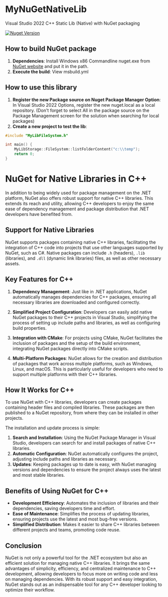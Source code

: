 # MyNuGetNativeLib
Visual Studio 2022 C++ Static Lib (Native) with NuGet packaging

[![Nuget Version](https://img.shields.io/nuget/v/MyNuGetNativeLib)](https://www.nuget.org/packages/MyNuGetNativeLib)


## How to build NuGet package
1. **Dependencies**: Install Windows x86 Commandline nuget.exe from [NuGet website](https://www.nuget.org/downloads) and put it in the path.
2. **Execute the build**: View msbuild.yml

## How to use this library
1. **Register the new Package source on Nuget Package Manager Option**: In Visual Studio 2022 Options, register the new nuget.local as a local repository. 
(Don't forget to select All in the package source on the Package Management screen for the solution when searching for local packages)
2. **Create a new project to test the lib**:
```cpp
#include "MyLibFileSystem.h"

int main() {
    MyLibStorage::FileSystem::listFolderContent("c:\\temp");
    return 0;
}
```

# NuGet for Native Libraries in C++

In addition to being widely used for package management on the .NET platform, NuGet also offers robust support for native C++ libraries. This extends its reach and utility, allowing C++ developers to enjoy the same ease of dependency management and package distribution that .NET developers have benefited from.

## Support for Native Libraries

NuGet supports packages containing native C++ libraries, facilitating the integration of C++ code into projects that use other languages supported by NuGet, such as C#. Native packages can include `.h` (headers), `.lib` (libraries), and `.dll` (dynamic link libraries) files, as well as other necessary assets.

## Key Features for C++

1. **Dependency Management**: Just like in .NET applications, NuGet automatically manages dependencies for C++ packages, ensuring all necessary libraries are downloaded and configured correctly.

2. **Simplified Project Configuration**: Developers can easily add native NuGet packages to their C++ projects in Visual Studio, simplifying the process of setting up include paths and libraries, as well as configuring build properties.

3. **Integration with CMake**: For projects using CMake, NuGet facilitates the inclusion of packages and the setup of the build environment, integrating NuGet packages directly into CMake scripts.

4. **Multi-Platform Packages**: NuGet allows for the creation and distribution of packages that work across multiple platforms, such as Windows, Linux, and macOS. This is particularly useful for developers who need to support multiple platforms with their C++ libraries.

## How It Works for C++

To use NuGet with C++ libraries, developers can create packages containing header files and compiled libraries. These packages are then published to a NuGet repository, from where they can be installed in other projects.

The installation and update process is simple:

1. **Search and Installation**: Using the NuGet Package Manager in Visual Studio, developers can search for and install packages of native C++ libraries.
2. **Automatic Configuration**: NuGet automatically configures the project, adjusting include paths and libraries as necessary.
3. **Updates**: Keeping packages up to date is easy, with NuGet managing versions and dependencies to ensure the project always uses the latest and most stable libraries.

## Benefits of Using NuGet for C++

- **Development Efficiency**: Automates the inclusion of libraries and their dependencies, saving developers time and effort.
- **Ease of Maintenance**: Simplifies the process of updating libraries, ensuring projects use the latest and most bug-free versions.
- **Simplified Distribution**: Makes it easier to share C++ libraries between different projects and teams, promoting code reuse.

## Conclusion

NuGet is not only a powerful tool for the .NET ecosystem but also an efficient solution for managing native C++ libraries. It brings the same advantages of simplicity, efficiency, and centralized maintenance to C++ development, allowing developers to focus more on writing code and less on managing dependencies. With its robust support and easy integration, NuGet stands out as an indispensable tool for any C++ developer looking to optimize their workflow.
